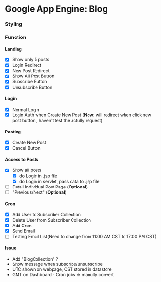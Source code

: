 # Google App Engine: Blog

### Styling

### Function

#### Landing
- [x] Show only 5 posts 
- [x] Login Redirect
- [x] New Post Redirect
- [x] Show All Post Button
- [x] Subscribe Button
- [x] Unsubscribe Button

#### Login
- [x] Normal Login
- [x] Login Auth when Create New Post
      (**Now**: will redirect when click new post button , haven't test the actully request)

#### Posting
- [x] Create New Post
- [x] Cancel Button

#### Access to Posts
- [x] Show all posts
     - [x] do Logic in .jsp file
     - [x] do Login in servlet, pass data to .jsp file
- [ ] Detail Individual Post Page (**Optional**)
- [ ] "Previous/Next" (**Optional**)

#### Cron
 - [x] Add User to Subscriber Collection
 - [x] Delete User from Subscriber Collection
 - [x] Add Cron
 - [x] Send Email
 - [ ] Testing Email List(Need to change from 11:00 AM CST to 17:00 PM CST)
#### Issue
- Add "BlogCollection" ?
- Show message when subscribe/unsubscribe
- UTC shown on webpage, CST stored in datastore
- GMT on Dashboard - Cron jobs => manully convert
